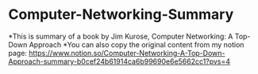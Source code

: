 # Computer-Networking-Summary

*This is summary of a book by Jim Kurose, Computer Networking: A Top-Down Approach
*You can also copy the original content from my notion page: https://www.notion.so/Computer-Networking-A-Top-Down-Approach-summary-b0cef24b61914ca6b99690e6e5662cc1?pvs=4
